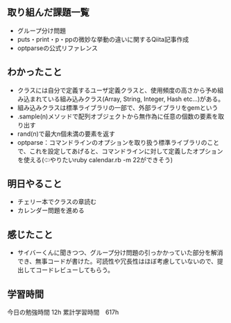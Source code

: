 ## 取り組んだ課題一覧
- グループ分け問題 
- puts・print・p・ppの微妙な挙動の違いに関するQiita記事作成
- optparseの公式リファレンス

## わかったこと
- クラスには自分で定義するユーザ定義クラスと、使用頻度の高さから予め組み込まれている組み込みクラス(Array, String, Integer, Hash etc...)がある。
- 組み込みクラスは標準ライブラリの一部で、外部ライブラリをgemという
-  .sample(n)メソッドで配列オブジェクトから無作為に任意の個数の要素を取り出す
- rand(n)で最大n個未満の要素を返す
- optparse：コマンドラインのオプションを取り扱う標準ライブラリのことで、これを設定してあげると、コマンドラインに対して定義したオプションを使える(⇦やりたいruby calendar.rb -m 22ができそう)

## 明日やること
- チェリー本でクラスの章読む
- カレンダー問題を進める

## 感じたこと
- サイバーくんに聞きつつ、グループ分け問題の引っかかっていた部分を解消でき、無事コードが書けた。可読性や冗長性はほぼ考慮していないので、提出してコードレビューしてもらう。

## 学習時間
今日の勉強時間 12h
累計学習時間　617h